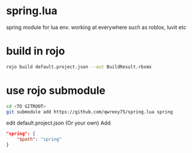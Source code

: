 
# spring.lua

spring module for lua env. working at everywhere such as roblox, luvit etc

# build in rojo

```sh
rojo build default.project.json --out BuildResult.rbxmx
```

# use rojo submodule

```sh
cd <TO GITROOT>
git submodule add https://github.com/qwreey75/spring.lua spring
```

edit default.project.json (Or your own) Add
```json
"spring": {
    "$path": "spring"
}
```
